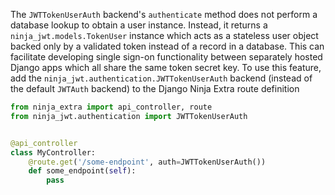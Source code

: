 
The `JWTTokenUserAuth` backend\'s `authenticate` method does
not perform a database lookup to obtain a user instance. Instead, it
returns a `ninja_jwt.models.TokenUser` instance which acts as a
stateless user object backed only by a validated token instead of a
record in a database. This can facilitate developing single sign-on
functionality between separately hosted Django apps which all share the
same token secret key. To use this feature, add the
`ninja_jwt.authentication.JWTTokenUserAuth` backend (instead
of the default `JWTAuth` backend) to the Django Ninja Extra route definition

```python
from ninja_extra import api_controller, route
from ninja_jwt.authentication import JWTTokenUserAuth


@api_controller
class MyController:
    @route.get('/some-endpoint', auth=JWTTokenUserAuth())
    def some_endpoint(self):
        pass

```
